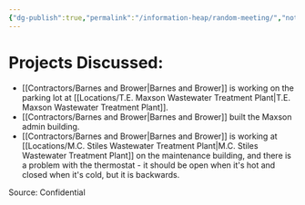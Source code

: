 ```yaml
---
{"dg-publish":true,"permalink":"/information-heap/random-meeting/","noteIcon":"","created":"2025-05-20T10:31:34.191-05:00"}
---
```


# Projects Discussed:
- [[Contractors/Barnes and Brower\|Barnes and Brower]] is working on the parking lot at [[Locations/T.E. Maxson Wastewater Treatment Plant\|T.E. Maxson Wastewater Treatment Plant]].
- [[Contractors/Barnes and Brower\|Barnes and Brower]] built the Maxson admin building.
- [[Contractors/Barnes and Brower\|Barnes and Brower]] is working at [[Locations/M.C. Stiles Wastewater Treatment Plant\|M.C. Stiles Wastewater Treatment Plant]] on the maintenance building, and there is a problem with the thermostat - it should be open when it's hot and closed when it's cold, but it is backwards.

Source: Confidential